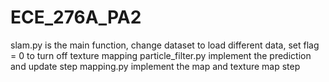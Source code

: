 # ECE_276A_PA2

slam.py is the main function, change dataset to load different data, set flag = 0 to turn off texture mapping
particle_filter.py  implement the prediction and update step
mapping.py implement the map and texture map step
